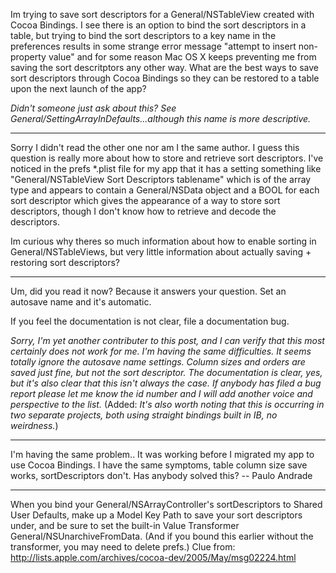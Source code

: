 Im trying to save sort descriptors for a General/NSTableView created with Cocoa Bindings. I see there is an option to bind the sort descriptors in a table, but trying to bind the sort descriptors to a key name in the preferences results in some strange error message "attempt to insert non-property value" and for some reason Mac OS X keeps preventing me from saving the sort descritptors any other way. What are the best ways to save sort descriptors through Cocoa Bindings so they can be restored to a table upon the next launch of the app?

*Didn't someone just ask about this? See General/SettingArrayInDefaults...although this name is more descriptive.*

----

Sorry I didn't read the other one nor am I the same author. I guess this question is really more about how to store and retrieve sort descriptors. I've noticed in the prefs *.plist file for my app that it has a setting something like "General/NSTableView Sort Descriptors tablename" which is of the array type and appears to contain a General/NSData object and a BOOL for each sort descriptor which gives the appearance of  a way to store sort descriptors, though I don't know how to retrieve and decode the descriptors.

Im curious why theres so much information about how to enable sorting in General/NSTableViews, but very little information about actually saving + restoring sort descriptors? 


----


Um, did you read it now?  Because it answers your question.  Set an autosave name and it's automatic.

If you feel the documentation is not clear, file a documentation bug.

*Sorry, I'm yet another contributer to this post, and I can verify that this most certainly does *not* work for *me*. I'm having the same difficulties. It seems totally ignore the autosave name settings. Column sizes and orders are saved just fine, but not the sort descriptor. The documentation is clear, yes, but it's also clear that this isn't always the case. If anybody has filed a bug report please let me know the id number and I will add another voice and perspective to the list.* (Added: *It's also worth noting that this is occurring in two separate projects, both using straight bindings built in IB, no weirdness.*)

----
I'm having the same problem.. It was working before I migrated my app to use Cocoa Bindings. I have the same symptoms, table column size save works, sortDescriptors don't. Has anybody solved this? -- Paulo Andrade

----

When you bind your General/NSArrayController's sortDescriptors to Shared User Defaults, make up a Model Key Path to save your sort descriptors under, and be sure to set the built-in Value Transformer General/NSUnarchiveFromData. (And if you bound this earlier without the transformer, you may need to delete prefs.) Clue from: http://lists.apple.com/archives/cocoa-dev/2005/May/msg02224.html